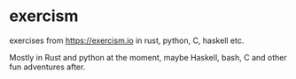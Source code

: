 # exercism
exercises from https://exercism.io in rust, python, C, haskell etc.

Mostly in Rust and python at the moment, maybe Haskell, bash, C and other fun adventures after.
